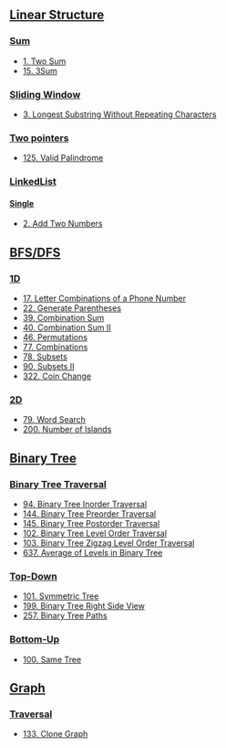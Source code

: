 ## [Linear Structure]()

### [Sum]()
* [1. Two Sum]()
* [15. 3Sum]()

### [Sliding Window]()

* [3. Longest Substring Without Repeating Characters]()

### [Two pointers]()

* [125. Valid Palindrome]()

### [LinkedList]()

#### [Single]()

* [2. Add Two Numbers]()

## [BFS/DFS](https://github.com/whshty/Algorithms-Cpp/tree/master/Solution/BFS%20%26%20DFS)

### [1D](https://github.com/whshty/Algorithms-Cpp/tree/master/Solution/BFS%20%26%20DFS/1D) 

* [17. Letter Combinations of a Phone Number]()
* [22. Generate Parentheses](https://github.com/whshty/Algorithms-Cpp/tree/master/Solution/BFS%20%26%20DFS/1D/22.%20Generate%20Parentheses)
* [39. Combination Sum]()
* [40. Combination Sum II]()
* [46. Permutations]()
* [77. Combinations]()
* [78. Subsets]()
* [90. Subsets II]()
* [322. Coin Change]()

### [2D]() 

* [79. Word Search]()
* [200. Number of Islands]()

## [Binary Tree](https://github.com/whshty/Algorithms-Cpp/tree/master/Solution/Binary%20Tree) 



### [Binary Tree Traversal](https://github.com/whshty/Algorithms-Cpp/tree/master/Solution/Binary%20Tree/Binary%20Tree%20Traversal)

* [94. Binary Tree Inorder Traversal](https://github.com/whshty/Algorithms-Cpp/tree/master/Solution/Binary%20Tree/Binary%20Tree%20Traversal/94.%20Binary%20Tree%20Inorder%20Traversal)
* [144. Binary Tree Preorder Traversal](https://github.com/whshty/Algorithms-Cpp/tree/master/Solution/Binary%20Tree/Binary%20Tree%20Traversal/145.%20Binary%20Tree%20Postorder%20Traversal)
* [145. Binary Tree Postorder Traversal](https://github.com/whshty/Algorithms-Cpp/tree/master/Solution/Binary%20Tree/Binary%20Tree%20Traversal/145.%20Binary%20Tree%20Postorder%20Traversal)
* [102. Binary Tree Level Order Traversal]()
* [103. Binary Tree Zigzag Level Order Traversal]()
* [637. Average of Levels in Binary Tree]()


### [Top-Down]()

* [101. Symmetric Tree]()
* [199. Binary Tree Right Side View]()
* [257. Binary Tree Paths]()


### [Bottom-Up]()

* [100. Same Tree]()

## [Graph]()

### [Traversal]()

* [133. Clone Graph]()
